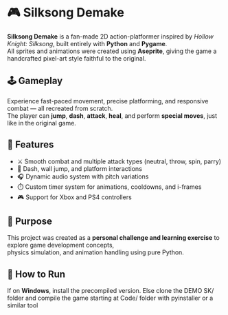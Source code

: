 # 🎮 Silksong Demake

**Silksong Demake** is a fan-made 2D action-platformer inspired by *Hollow Knight: Silksong*, built entirely with **Python** and **Pygame**.  
All sprites and animations were created using **Aseprite**, giving the game a handcrafted pixel-art style faithful to the original.

## 🕹️ Gameplay
Experience fast-paced movement, precise platforming, and responsive combat — all recreated from scratch.  
The player can **jump**, **dash**, **attack**, **heal**, and perform **special moves**, just like in the original game.

## 🧩 Features
- ⚔️ Smooth combat and multiple attack types (neutral, throw, spin, parry)  
- 💨 Dash, wall jump, and platform interactions  
- 🎧 Dynamic audio system with pitch variations  
- ⏱️ Custom timer system for animations, cooldowns, and i-frames  
- 🎮 Support for Xbox and PS4 controllers  

## 🎯 Purpose
This project was created as a **personal challenge and learning exercise** to explore game development concepts,  
physics simulation, and animation handling using pure Python.

## 🚀 How to Run
If on **Windows**, install the precompiled version. 
Else clone the DEMO SK/ folder and compile the game starting at Code/ folder with pyinstaller or a similar tool